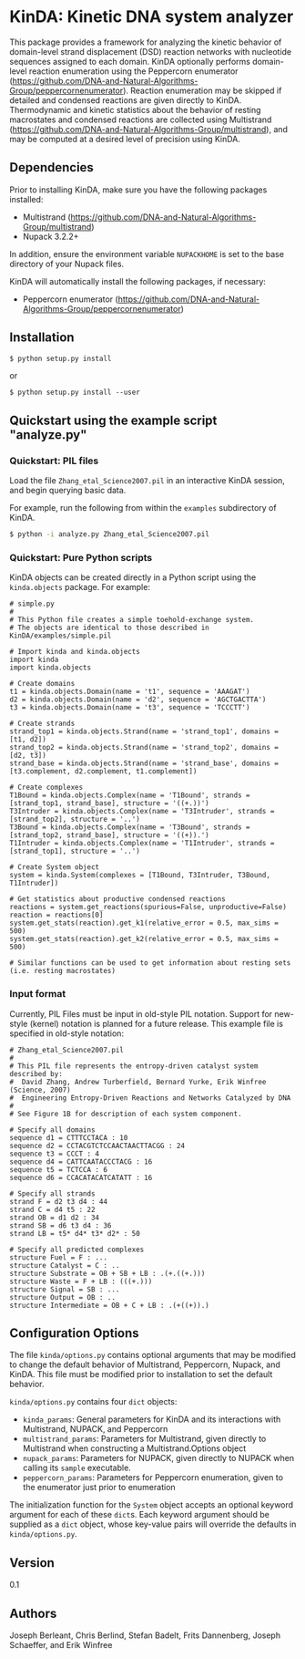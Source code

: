 # KinDA: Kinetic DNA system analyzer

This package provides a framework for analyzing the kinetic behavior
of domain-level strand displacement (DSD) reaction networks with
nucleotide sequences assigned to each domain. KinDA optionally performs
domain-level reaction enumeration using the Peppercorn enumerator
(https://github.com/DNA-and-Natural-Algorithms-Group/peppercornenumerator).
Reaction enumeration may be skipped if detailed and condensed reactions are
given directly to KinDA. Thermodynamic and kinetic statistics about the
behavior of resting macrostates and condensed reactions are collected using
Multistrand (https://github.com/DNA-and-Natural-Algorithms-Group/multistrand),
and may be computed at a desired level of precision using KinDA.

## Dependencies
Prior to installing KinDA, make sure you have the following packages installed:
* Multistrand (https://github.com/DNA-and-Natural-Algorithms-Group/multistrand)
* Nupack 3.2.2+

In addition, ensure the environment variable `NUPACKHOME` is set to the base directory
of your Nupack files.

KinDA will automatically install the following packages, if necessary:
* Peppercorn enumerator (https://github.com/DNA-and-Natural-Algorithms-Group/peppercornenumerator)


## Installation
```bash
$ python setup.py install
```
or
```
$ python setup.py install --user
```

## Quickstart using the example script "analyze.py"

### Quickstart: PIL files
Load the file `Zhang_etal_Science2007.pil` in an interactive KinDA session, and 
begin querying basic data.

For example, run the following from within the `examples` subdirectory of KinDA.

```sh
$ python -i analyze.py Zhang_etal_Science2007.pil
```

### Quickstart: Pure Python scripts
KinDA objects can be created directly in a Python script using the `kinda.objects` package. For example:
```
# simple.py
#
# This Python file creates a simple toehold-exchange system.
# The objects are identical to those described in KinDA/examples/simple.pil

# Import kinda and kinda.objects
import kinda
import kinda.objects

# Create domains
t1 = kinda.objects.Domain(name = 't1', sequence = 'AAAGAT')
d2 = kinda.objects.Domain(name = 'd2', sequence = 'AGCTGACTTA')
t3 = kinda.objects.Domain(name = 't3', sequence = 'TCCCTT')

# Create strands
strand_top1 = kinda.objects.Strand(name = 'strand_top1', domains = [t1, d2])
strand_top2 = kinda.objects.Strand(name = 'strand_top2', domains = [d2, t3])
strand_base = kinda.objects.Strand(name = 'strand_base', domains = [t3.complement, d2.complement, t1.complement])

# Create complexes
T1Bound = kinda.objects.Complex(name = 'T1Bound', strands = [strand_top1, strand_base], structure = '((+.))')
T3Intruder = kinda.objects.Complex(name = 'T3Intruder', strands = [strand_top2], structure = '..')
T3Bound = kinda.objects.Complex(name = 'T3Bound', strands = [strand_top2, strand_base], structure = '((+)).')
T1Intruder = kinda.objects.Complex(name = 'T1Intruder', strands = [strand_top1], structure = '..')

# Create System object
system = kinda.System(complexes = [T1Bound, T3Intruder, T3Bound, T1Intruder])

# Get statistics about productive condensed reactions
reactions = system.get_reactions(spurious=False, unproductive=False)
reaction = reactions[0]
system.get_stats(reaction).get_k1(relative_error = 0.5, max_sims = 500)
system.get_stats(reaction).get_k2(relative_error = 0.5, max_sims = 500)

# Similar functions can be used to get information about resting sets (i.e. resting macrostates)
```

### Input format

Currently, PIL Files must be input in old-style PIL notation. Support for new-style (kernel) notation
is planned for a future release.
This example file is specified in old-style notation:

```
# Zhang_etal_Science2007.pil
#
# This PIL file represents the entropy-driven catalyst system described by:
#  David Zhang, Andrew Turberfield, Bernard Yurke, Erik Winfree (Science, 2007)
#  Engineering Entropy-Driven Reactions and Networks Catalyzed by DNA
# 
# See Figure 1B for description of each system component.

# Specify all domains
sequence d1 = CTTTCCTACA : 10
sequence d2 = CCTACGTCTCCAACTAACTTACGG : 24
sequence t3 = CCCT : 4
sequence d4 = CATTCAATACCCTACG : 16
sequence t5 = TCTCCA : 6
sequence d6 = CCACATACATCATATT : 16

# Specify all strands
strand F = d2 t3 d4 : 44
strand C = d4 t5 : 22
strand OB = d1 d2 : 34
strand SB = d6 t3 d4 : 36
strand LB = t5* d4* t3* d2* : 50

# Specify all predicted complexes
structure Fuel = F : ...
structure Catalyst = C : ..
structure Substrate = OB + SB + LB : .(+.((+.)))
structure Waste = F + LB : (((+.)))
structure Signal = SB : ...
structure Output = OB : ..
structure Intermediate = OB + C + LB : .(+((+)).)
```

## Configuration Options
The file `kinda/options.py` contains optional arguments that may be modified to change the default behavior of Multistrand, Peppercorn, Nupack, and KinDA. This file must be modified prior to installation to set the default behavior.

`kinda/options.py` contains four `dict` objects:
* `kinda_params`: General parameters for KinDA and its interactions with Multistrand, NUPACK, and Peppercorn
* `multistrand_params`: Parameters for Multistrand, given directly to Multistrand when constructing a Multistrand.Options object
* `nupack_params`: Parameters for NUPACK, given directly to NUPACK when calling its `sample` executable.
* `peppercorn_params`: Parameters for Peppercorn enumeration, given to the enumerator just prior to enumeration

The initialization function for the `System` object accepts an optional keyword argument for each of these `dict`s. Each keyword argument should be supplied as a `dict` object, whose key-value pairs will override the defaults in `kinda/options.py`. 

## Version
0.1

## Authors
Joseph Berleant, Chris Berlind, Stefan Badelt, Frits Dannenberg, Joseph Schaeffer, and Erik Winfree


